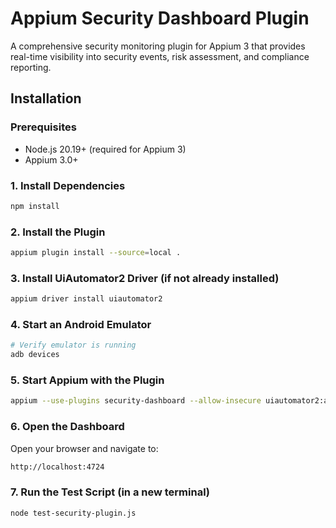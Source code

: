 # Appium Security Dashboard Plugin

A comprehensive security monitoring plugin for Appium 3 that provides real-time visibility into security events, risk assessment, and compliance reporting.

## Installation

### Prerequisites
- Node.js 20.19+ (required for Appium 3)
- Appium 3.0+

### 1. Install Dependencies
```bash
npm install
```

### 2. Install the Plugin
```bash
appium plugin install --source=local .
```

### 3. Install UiAutomator2 Driver (if not already installed)
```bash
appium driver install uiautomator2
```

### 4. Start an Android Emulator
```bash
# Verify emulator is running
adb devices
```

### 5. Start Appium with the Plugin
```bash
appium --use-plugins security-dashboard --allow-insecure uiautomator2:adb_shell
```

### 6. Open the Dashboard
Open your browser and navigate to:
```bash
http://localhost:4724
```

### 7. Run the Test Script (in a new terminal)
```bash
node test-security-plugin.js
```